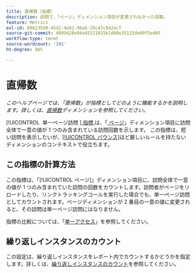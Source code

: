 ```yaml
---
title: 直帰数（指標）
description: 訪問で、「ページ」ディメンション項目が変更されなかった回数。
feature: Metrics
exl-id: 086235d0-4542-4e82-96ab-28c47c842ecf
source-git-commit: d095628e94a45221815b1d08e35132de09f5ed8f
workflow-type: tm+mt
source-wordcount: '191'
ht-degree: 86%

---
```


# 直帰数

*このヘルプページでは、「直帰数」が指標としてどのように機能するかを説明します。詳しくは、[直帰数](../dimensions/single-page-visits.md)ディメンションを参照してください。*

[!UICONTROL &#x200B; 単一ページ訪問 &#x200B;][&#x200B; 指標 &#x200B;](overview.md) は、「[&#x200B; ページ &#x200B;](../dimensions/page.md)」ディメンション項目に訪問全体で一意の値が 1 つのみ含まれている訪問回数を示します。 この指標は、短い訪問を表示したいが、[[!UICONTROL バウンス]](bounces.md)ほど厳しいルールを持たないディメンションのコンテキストで役立ちます。

## この指標の計算方法

この指標は、「[!UICONTROL ページ]」ディメンション項目に、訪問全体で一意の値が 1 つのみ含まれていた訪問の回数をカウントします。訪問者がページをリロードしたり、リンクトラッキングコールを実行した場合でも、単一ページ訪問としてカウントされます。ページディメンションが 2 番目の一意の値に変更されると、その訪問は単一ページ訪問にはなりません。

指標の比較については、「[単一アクセス](single-access.md)」を参照してください。

## 繰り返しインスタンスのカウント

この設定は、繰り返しインスタンスをレポート内でカウントするかどうかを指定します。詳しくは、[繰り返しインスタンスのカウント](/help/components/metrics/count-repeat-instances.md)を参照してください。
